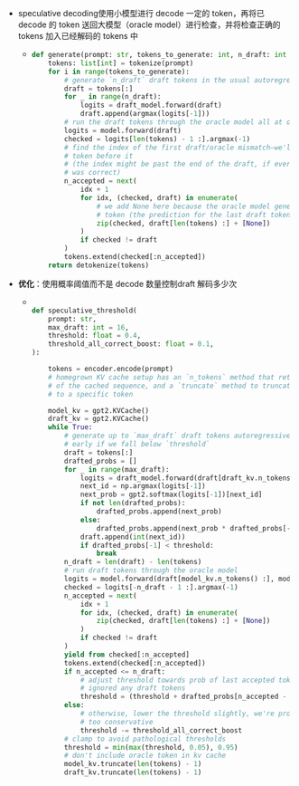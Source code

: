 - speculative decoding使用小模型进行 decode 一定的 token，再将已decode 的 token 送回大模型（oracle model）进行检查，并将检查正确的tokens 加入已经解码的 tokens 中
	- ```python
	  def generate(prompt: str, tokens_to_generate: int, n_draft: int = 8) -> str:
	      tokens: list[int] = tokenize(prompt)
	      for i in range(tokens_to_generate):
	          # generate `n_draft` draft tokens in the usual autoregressive way
	          draft = tokens[:]
	          for _ in range(n_draft):
	              logits = draft_model.forward(draft)
	              draft.append(argmax(logits[-1]))
	          # run the draft tokens through the oracle model all at once
	          logits = model.forward(draft)
	          checked = logits[len(tokens) - 1 :].argmax(-1)
	          # find the index of the first draft/oracle mismatch—we'll accept every
	          # token before it
	          # (the index might be past the end of the draft, if every draft token
	          # was correct)
	          n_accepted = next(
	              idx + 1
	              for idx, (checked, draft) in enumerate(
	                  # we add None here because the oracle model generates one extra
	                  # token (the prediction for the last draft token)
	                  zip(checked, draft[len(tokens) :] + [None])
	              )
	              if checked != draft
	          )
	          tokens.extend(checked[:n_accepted])
	      return detokenize(tokens)
	  ```
- **优化**：使用概率阈值而不是 decode 数量控制draft 解码多少次
	- ```python
	  
	  def speculative_threshold(
	      prompt: str,
	      max_draft: int = 16,
	      threshold: float = 0.4,
	      threshold_all_correct_boost: float = 0.1,
	  ):
	  
	      tokens = encoder.encode(prompt)
	      # homegrown KV cache setup has an `n_tokens` method that returns the length
	      # of the cached sequence, and a `truncate` method to truncate that sequence
	      # to a specific token
	  
	      model_kv = gpt2.KVCache()
	      draft_kv = gpt2.KVCache()
	      while True:
	          # generate up to `max_draft` draft tokens autoregressively, stopping
	          # early if we fall below `threshold`
	          draft = tokens[:]
	          drafted_probs = []
	          for _ in range(max_draft):
	              logits = draft_model.forward(draft[draft_kv.n_tokens() :], draft_kv)
	              next_id = np.argmax(logits[-1])
	              next_prob = gpt2.softmax(logits[-1])[next_id]
	              if not len(drafted_probs):
	                  drafted_probs.append(next_prob)
	              else:
	                  drafted_probs.append(next_prob * drafted_probs[-1])
	              draft.append(int(next_id))
	              if drafted_probs[-1] < threshold:
	                  break
	          n_draft = len(draft) - len(tokens)
	          # run draft tokens through the oracle model
	          logits = model.forward(draft[model_kv.n_tokens() :], model_kv)
	          checked = logits[-n_draft - 1 :].argmax(-1)
	          n_accepted = next(
	              idx + 1
	              for idx, (checked, draft) in enumerate(
	                  zip(checked, draft[len(tokens) :] + [None])
	              )
	              if checked != draft
	          )
	          yield from checked[:n_accepted]
	          tokens.extend(checked[:n_accepted])
	          if n_accepted <= n_draft:
	              # adjust threshold towards prob of last accepted token, if we
	              # ignored any draft tokens
	              threshold = (threshold + drafted_probs[n_accepted - 1]) / 2
	          else:
	              # otherwise, lower the threshold slightly, we're probably being
	              # too conservative
	              threshold -= threshold_all_correct_boost
	          # clamp to avoid pathological thresholds
	          threshold = min(max(threshold, 0.05), 0.95)
	          # don't include oracle token in kv cache
	          model_kv.truncate(len(tokens) - 1)
	          draft_kv.truncate(len(tokens) - 1)
	  ```